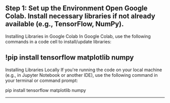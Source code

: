 Step 1: Set up the Environment
Open Google Colab.
Install necessary libraries if not already available (e.g., TensorFlow, NumPy).
----------------------------------------------------------------------------------------------------------------------------
Installing Libraries in Google Colab
In Google Colab, use the following commands in a code cell to install/update libraries:

!pip install tensorflow matplotlib numpy
-----------------------------------------------------------------------------------------------------------------------------
Installing Libraries Locally
If you're running the code on your local machine (e.g., in Jupyter Notebook or another IDE), use the following command in your terminal or command prompt:

pip install tensorflow matplotlib numpy

------------------------------------------------------------------------------------------------------------------------------
